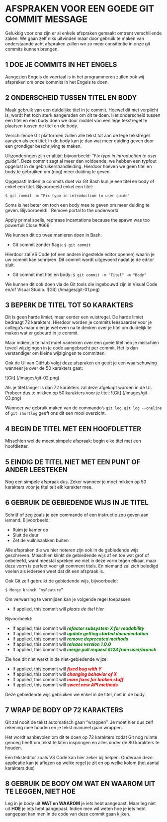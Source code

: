 # AFSPRAKEN VOOR EEN GOEDE GIT COMMIT MESSAGE
Gelukkig voor ons zijn er al enkele afspraken gemaakt omtrent verschillende zaken. We gaan zelf niks uitvinden maar door gebruik te maken van onderstaande acht afspraken zullen we zo meer consitentie in onze git commits kunnen brengen.
## 1	DOE JE COMMITS IN HET ENGELS
Aangezien Engels de voertaal is in het programmeren zullen ook wij afspreken om onze commits in het Engels te doen.
## 2	ONDERSCHEID TUSSEN TITEL EN BODY
Maak gebruik van een duidelijke titel in je commit. Hoewel dit niet verplicht is, wordt het toch sterk aangeraden om dit te doen. Het onderscheid tussen een titel en een body doen we door middel van een lege tekstregel te plaatsen tussen de titel en de body. 

Verschillende Git platformen zullen alle tekst tot aan de lege tekstregel aanzien als een titel. In de body kan je dan wat meer duiding geven door een grondiger beschrijving te maken.

Uitzonderingen zijn er altijd; bijvoorbeeld: *“Fix typo in introduction to user guide”*. 
Deze commit zegt al meer dan voldoende; we hebben een typfout opgelost in de gebruikershandleiding. Hierdoor hoeven we geen titel en body te gebruiken om (nog) meer duiding te geven.

Opgepast! Indien je commits doet via Git Bash kun je een titel en body of enkel een titel. Bijvoorbeeld enkel een titel:

`$ git commit -m "Fix typo in introduction to user guide"`

Soms is het beter om toch een body mee te geven om meer duiding te geven. 
Bijvoorbeeld:
`
Remove portal to the underworld

Apply primal spells, rephrase incantations because the spawn was too powerfull
Close #666`

We kunnen dit op twee manieren doen in Bash:
- Git commit zonder flags: `$ git commit`

Hierdoor zal VS Code (of een andere ingestelde editor openen) waarin je uw commit kan schrijven. Dit commit wordt uitgevoerd nadat je de editor sluit.

- Git commit met titel en body: `$ git commit -m "Titel" -m "Body"`

We kunnen dit ook doen via de Git tools die ingebouwd zijn in Visual Code en/of Visual Studio.
![Git] (/images/git-01.png)
 
## 3	BEPERK DE TITEL TOT 50 KARAKTERS
Dit is geen harde limiet, maar eerder een vuistregel. De harde limiet bedraagt 72 karakters.
Hierdoor worden je commits leesbaarder voor je collega’s maar dien je wel even na te denken over je titel om duidelijk te maken wat er gebeurd in je commit.

Maar indien je te hard moet nadenken over een goeie titel heb je misschien teveel wijzigingen in je code aangebracht per commit. Het is dan verstandiger om kleine wijzigingen te committen.

Ook de UI van GitHub volgt deze afspraken en geeft je een waarschuwing wanneer je over de 50 karakters gaat:  

![Git] (/images/git-02.png)

Als je titel langer is dan 72 karakters zal deze afgekapt worden in de UI. Probeer dus te mikken op 50 karakters voor je titel: 
![Git] (/images/git-03.png)

Wanneer we gebruik maken van de commando’s `git log`,  `git log --oneline` of `git shortlog` geeft ons dit een mooi overzicht.
## 4	BEGIN DE TITEL MET EEN HOOFDLETTER
Misschien wel de meest simpele afspraak; begin elke titel met een hoofdletter. 
## 5	EINDIG DE TITEL NIET MET EEN PUNT OF ANDER LEESTEKEN
Nog een simpele afspraak dus. Zeker wanneer je moet mikken op 50 karakters voor je titel telt elk karakter mee.
## 6	GEBRUIK DE GEBIEDENDE WIJS IN JE TITEL
Schrijf of zeg zoals je een commando of een instructie zou geven aan iemand.
Bijvoorbeeld:
- Ruim je kamer op
- Sluit de deur
- Zet de vuilniszakken buiten

Alle afspraken die we hier noteren zijn ook in de gebiedende wijs geschreven. Misschien klinkt de gebiedende wijs af en toe wat grof of onbeleefd, want meestal spreken we niet in deze vorm tegen elkaar, maar deze vorm is perfect voor git comment titels. En niemand zal zich beledigd voelen als iedereen weet dat dit een afspraak is.

Ook Git zelf gebruikt de gebiedende wijs, bijvoorbeeld:

`$ Merge branch “myFeature”`

Om verwarring te vermijden kan je volgende regel toepassen:

- If applied, this commit will *plaats de titel hier*

Bijvoorbeeld:
- If applied, this commit will <span style="color:green">***refactor subsystem X for readability***</span>
- If applied, this commit will <span style="color:green">***update getting started documentation***</span>
- If applied, this commit will <span style="color:green">***remove deprecated methods***</span>
- If applied, this commit will <span style="color:green">***release version 1.0.0***</span>
- If applied, this commit will <span style="color:green">***merge pull request #123 from user/branch***</span>

Zie hoe dit niet werkt in de niet-gebiedende wijze:
- If applied, this commit will <span style="color:red">***fixed bug with Y***</span>
- If applied, this commit will <span style="color:red">***changing behavior of X***</span>
- If applied, this commit will <span style="color:red">***more fixes for broken stuff***</span>
- If applied, this commit will <span style="color:red">***sweet new API methods***</span>

Deze gebiedende wijs gebruiken we enkel in de titel, niet in de body.
## 7	WRAP DE BODY OP 72 KARAKTERS
Git zal nooit de tekst automatisch gaan “wrappen”. Je moet hier dus zelf rekening mee houden en je tekst manueel gaan wrappen.

Het wordt aanbevolen om dit te doen op 72 karakters zodat Git nog ruimte genoeg heeft om tekst te laten inspringen en alles onder de 80 karakters te houden.

Een teksteditor zoals VS Code kan hier zeker bij helpen. Onderaan deze applicatie kan je aflezen op welke regel je zit en op welke kolom (het aantal karakters dus)
## 8	GEBRUIK DE BODY OM WAT EN WAAROM UIT TE LEGGEN, NIET HOE
Leg in je body uit **WAT en WAAROM** je iets hebt aangepast. Maar leg niet uit **HOE** je iets hebt aangepast. Indien men wil weten hoe je iets hebt aangepast kan men in de code van deze commit gaan kijken.
